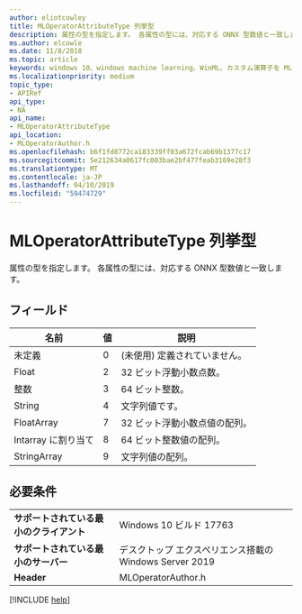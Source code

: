 ```yaml
---
author: eliotcowley
title: MLOperatorAttributeType 列挙型
description: 属性の型を指定します。 各属性の型には、対応する ONNX 型数値と一致します。
ms.author: elcowle
ms.date: 11/8/2018
ms.topic: article
keywords: windows 10、windows machine learning、WinML、カスタム演算子を MLOperatorAttributeType
ms.localizationpriority: medium
topic_type:
- APIRef
api_type:
- NA
api_name:
- MLOperatorAttributeType
api_location:
- MLOperatorAuthor.h
ms.openlocfilehash: b6f1fd8772ca183339ff03a672fcab69b1377c17
ms.sourcegitcommit: 5e212634a0617fc003bae2bf477feab3169e28f3
ms.translationtype: MT
ms.contentlocale: ja-JP
ms.lasthandoff: 04/10/2019
ms.locfileid: "59474729"
---
```

# <a name="mloperatorattributetype-enum"></a>MLOperatorAttributeType 列挙型

属性の型を指定します。 各属性の型には、対応する ONNX 型数値と一致します。

## <a name="fields"></a>フィールド

| 名前        | 値 | 説明                            |
|-------------|-------|----------------------------------------|
| 未定義   | 0     | (未使用) 定義されていません。                    |
| Float       | 2     | 32 ビット浮動小数点数。                 |
| 整数         | 3     | 64 ビット整数。                        |
| String      | 4     | 文字列値です。                          |
| FloatArray  | 7     | 32 ビット浮動小数点値の配列。 |
| Intarray に割り当て    | 8     | 64 ビット整数値の配列。        |
| StringArray | 9     | 文字列値の配列。                |

## <a name="requirements"></a>必要条件

| | |
|-|-|
| **サポートされている最小のクライアント** | Windows 10 ビルド 17763 |
| **サポートされている最小のサーバー** | デスクトップ エクスペリエンス搭載の Windows Server 2019 |
| **Header** | MLOperatorAuthor.h |

[!INCLUDE [help](../includes/get-help.md)]
